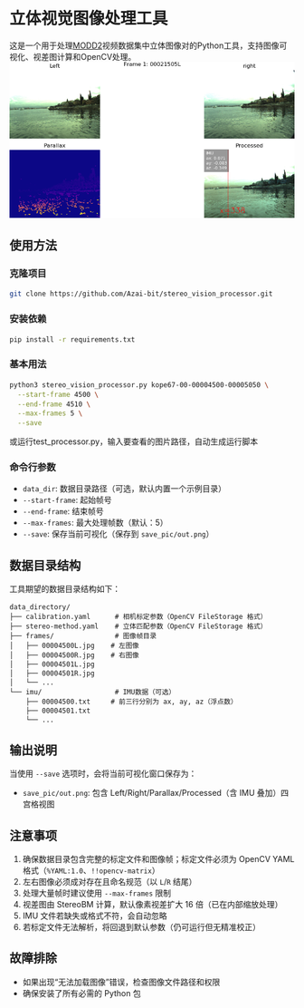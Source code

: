 # 立体视觉图像处理工具

这是一个用于处理[MODD2](https://box.vicos.si/borja/viamaro/index.html)视频数据集中立体图像对的Python工具，支持图像可视化、视差图计算和OpenCV处理。
![example](/save_pic/out.png "vision_processor")

## 使用方法

### 克隆项目
```bash
git clone https://github.com/Azai-bit/stereo_vision_processor.git
```

### 安装依赖
```bash
pip install -r requirements.txt
```

### 基本用法
```bash
python3 stereo_vision_processor.py kope67-00-00004500-00005050 \
  --start-frame 4500 \
  --end-frame 4510 \
  --max-frames 5 \
  --save
```
或运行test_processor.py，输入要查看的图片路径，自动生成运行脚本

### 命令行参数

- `data_dir`: 数据目录路径（可选，默认内置一个示例目录）
- `--start-frame`: 起始帧号
- `--end-frame`: 结束帧号
- `--max-frames`: 最大处理帧数（默认：5）
- `--save`: 保存当前可视化（保存到 `save_pic/out.png`）

## 数据目录结构

工具期望的数据目录结构如下：

```
data_directory/
├── calibration.yaml      # 相机标定参数（OpenCV FileStorage 格式）
├── stereo-method.yaml    # 立体匹配参数（OpenCV FileStorage 格式）
├── frames/               # 图像帧目录
│   ├── 00004500L.jpg    # 左图像
│   ├── 00004500R.jpg    # 右图像
│   ├── 00004501L.jpg
│   ├── 00004501R.jpg
│   └── ...
└── imu/                  # IMU数据（可选）
    ├── 00004500.txt     # 前三行分别为 ax, ay, az（浮点数）
    ├── 00004501.txt
    └── ...
```

## 输出说明

当使用 `--save` 选项时，会将当前可视化窗口保存为：

- `save_pic/out.png`: 包含 Left/Right/Parallax/Processed（含 IMU 叠加）四宫格视图


## 注意事项

1. 确保数据目录包含完整的标定文件和图像帧；标定文件必须为 OpenCV YAML 格式（`%YAML:1.0`、`!!opencv-matrix`）
2. 左右图像必须成对存在且命名规范（以 `L`/`R` 结尾）
3. 处理大量帧时建议使用 `--max-frames` 限制
4. 视差图由 StereoBM 计算，默认像素视差扩大 16 倍（已在内部缩放处理）
5. IMU 文件若缺失或格式不符，会自动忽略
6. 若标定文件无法解析，将回退到默认参数（仍可运行但无精准校正）

## 故障排除
- 如果出现“无法加载图像”错误，检查图像文件路径和权限
- 确保安装了所有必需的 Python 包

